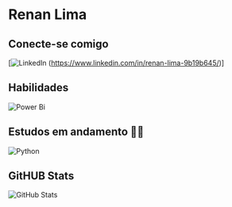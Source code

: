 # Renan Lima

## Conecte-se comigo
[![LinkedIn](https://img.shields.io/badge/LinkedIn-000?style=for-the-badge&logo=linkedin&logoColor=0E76A8)
(https://www.linkedin.com/in/renan-lima-9b19b645/)]


## Habilidades
![Power Bi](https://img.shields.io/badge/power_bi-F2C811?style=for-the-badge&logo=powerbi&logoColor=black)

## Estudos em andamento 👨‍💻
![Python](https://img.shields.io/badge/python-3670A0?style=for-the-badge&logo=python&logoColor=ffdd54)

## GitHUB Stats
![GitHub Stats](https://github-readme-stats.vercel.app/api?username=renanlima2023&theme=transparent&bg_color=000&border_color=30A3DC&show_icons=true&icon_color=30A3DC&title_color=E94D5F&text_color=FFF)
